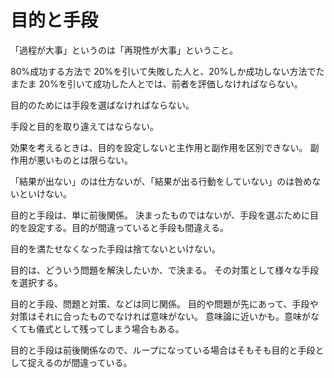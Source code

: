 # 目的と手段

「過程が大事」というのは「再現性が大事」ということ。

80%成功する方法で 20%を引いて失敗した人と、20%しか成功しない方法でたまたま 20%を引いて成功した人とでは、前者を評価しなければならない。

目的のためには手段を選ばなければならない。

手段と目的を取り違えてはならない。

効果を考えるときは、目的を設定しないと主作用と副作用を区別できない。
副作用が悪いものとは限らない。

「結果が出ない」のは仕方ないが、「結果が出る行動をしていない」のは咎めないといけない。

目的と手段は、単に前後関係。
決まったものではないが、手段を選ぶために目的を設定する。目的が間違っていると手段も間違える。

目的を満たせなくなった手段は捨てないといけない。

目的は、どういう問題を解決したいか、で決まる。
その対策として様々な手段を選択する。

目的と手段、問題と対策、などは同じ関係。
目的や問題が先にあって、手段や対策はそれに合ったものでなければ意味がない。
意味論に近いかも。意味がなくても儀式として残ってしまう場合もある。

目的と手段は前後関係なので、ループになっている場合はそもそも目的と手段として捉えるのが間違っている。
